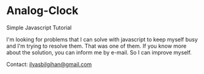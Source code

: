 # Analog-Clock
Simple Javascript Tutorial

I'm looking for problems that I can solve with javascript to keep myself busy and I'm trying to resolve them. 
That was one of them. If you know more about the solution, you can inform me by e-mail. So I can improve myself.

Contact: ilyasbilgihan@gmail.com

